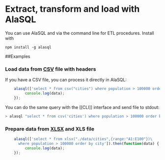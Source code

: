 # Extract, transform and load with AlaSQL

You can use AlaSQL and via the command line for ETL procedures. Install with 

    npm install -g alasql

##Examples    

### Load data from [CSV](Csv) file with headers
If you have a CSV file, you can process it directly in AlaSQL: 

```js
    alasql(['select * from csv("cities") where population > 100000 order by city']).then(function(data) {
         console.log(data);
    });
```

You can do the same query with the [[CLI]] interface and send file to stdout:
```bash
> alasql "select * from csv('cities') where population > 100000 order by city" >city.txt
```

### Prepare data from [XLSX](Xlsx) and XLS file
```js
    alasql(['select * from xlsx("./data/cities",{range:"A1:E100"})\
      where population > 100000 order by city']).then(function(data) {
         console.log(data);
    });
```


